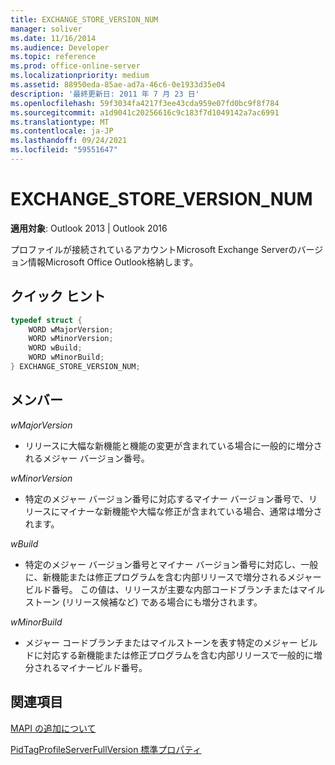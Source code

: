 ```yaml
---
title: EXCHANGE_STORE_VERSION_NUM
manager: soliver
ms.date: 11/16/2014
ms.audience: Developer
ms.topic: reference
ms.prod: office-online-server
ms.localizationpriority: medium
ms.assetid: 88950eda-85ae-ad7a-46c6-0e1933d35e04
description: '最終更新日: 2011 年 7 月 23 日'
ms.openlocfilehash: 59f3034fa4217f3ee43cda959e07fd0bc9f8f784
ms.sourcegitcommit: a1d9041c20256616c9c183f7d1049142a7ac6991
ms.translationtype: MT
ms.contentlocale: ja-JP
ms.lasthandoff: 09/24/2021
ms.locfileid: "59551647"
---
```

# <a name="exchange_store_version_num"></a>EXCHANGE_STORE_VERSION_NUM

  
  
**適用対象**: Outlook 2013 | Outlook 2016 
  
プロファイルが接続されているアカウントMicrosoft Exchange Serverのバージョン情報Microsoft Office Outlook格納します。
  
## <a name="quick-info"></a>クイック ヒント

```cpp
typedef struct { 
    WORD wMajorVersion; 
    WORD wMinorVersion; 
    WORD wBuild; 
    WORD wMinorBuild; 
} EXCHANGE_STORE_VERSION_NUM; 

```

## <a name="members"></a>メンバー

 _wMajorVersion_
  
- リリースに大幅な新機能と機能の変更が含まれている場合に一般的に増分されるメジャー バージョン番号。
    
 _wMinorVersion_
  
- 特定のメジャー バージョン番号に対応するマイナー バージョン番号で、リリースにマイナーな新機能や大幅な修正が含まれている場合、通常は増分されます。
    
 _wBuild_
  
- 特定のメジャー バージョン番号とマイナー バージョン番号に対応し、一般に、新機能または修正プログラムを含む内部リリースで増分されるメジャー ビルド番号。 この値は、リリースが主要な内部コードブランチまたはマイルストーン (リリース候補など) である場合にも増分されます。
    
 _wMinorBuild_
  
- メジャー コードブランチまたはマイルストーンを表す特定のメジャー ビルドに対応する新機能または修正プログラムを含む内部リリースで一般的に増分されるマイナービルド番号。
    
## <a name="see-also"></a>関連項目



[MAPI の追加について](about-mapi-additions.md)
  
[PidTagProfileServerFullVersion 標準プロパティ](pidtagprofileserverfullversion-canonical-property.md)

